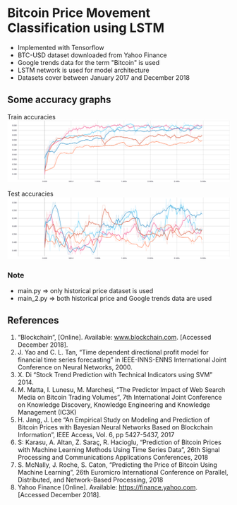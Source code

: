 # Bitcoin Price Movement Classification using LSTM

* Implemented with Tensorflow 
* BTC-USD dataset downloaded from Yahoo Finance 
* Google trends data for the term "Bitcoin" is used 
* LSTM network is used for model architecture 
* Datasets cover between January 2017 and December 2018

## Some accuracy graphs

Train accuracies
![Train Accuracies](images/train_accuracy.svg)

Test accuracies
![Test Accuracies](images/test_Accuracy.svg)

### Note
* main.py   => only historical price dataset is used
* main_2.py => both historical price and Google trends data are used

## References

1. “Blockchain”, [Online]. Available: www.blockchain.com. [Accessed December 2018].
2. J. Yao and C. L. Tan, “Time dependent directional profit model for financial time series forecasting” in IEEE-INNS-ENNS International Joint Conference on Neural Networks, 2000.
3. X. Di “Stock Trend Prediction with Technical Indicators using SVM” 2014.
4. M. Matta, I. Lunesu, M. Marchesi, “The Predictor Impact of Web Search Media on Bitcoin Trading Volumes”, 7th International Joint Conference on Knowledge Discovery, Knowledge Engineering and Knowledge Management (IC3K)
5. H. Jang, J. Lee “An Empirical Study on Modeling and Prediction of Bitcoin Prices with Bayesian Neural Networks Based on Blockchain Information”, IEEE Access, Vol. 6, pp 5427-5437, 2017
6. S: Karasu, A. Altan, Z. Saraç, R. Hacioglu, “Prediction of Bitcoin Prices with Machine Learning Methods Using Time Series Data”, 26th Signal Processing and Communications Applications Conferences, 2018
7. S. McNally, J. Roche, S. Caton, “Predicting the Price of Bitcoin Using Machine Learning”, 26th Euromicro International Conference on Parallel, Distributed, and Network-Based Processing, 2018
8. Yahoo Finance [Online]. Available: https://finance.yahoo.com. [Accessed December 2018].
